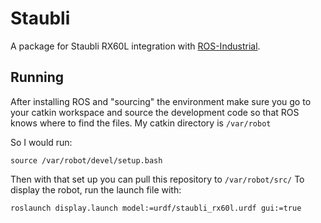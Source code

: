 # Staubli

A package for Staubli RX60L integration with [ROS-Industrial].

## Running

After installing ROS and "sourcing" the environment make sure you go to your catkin workspace and source the development code so that ROS knows where to find the files.
My catkin directory is ```/var/robot```

So I would run:

  ```source /var/robot/devel/setup.bash``` 

Then with that set up you can pull this repository to ```/var/robot/src/```
To display the robot, run the launch file with:

  ```roslaunch display.launch model:=urdf/staubli_rx60l.urdf gui:=true```

[ROS-Industrial]: http://www.ros.org/wiki/Industrial
